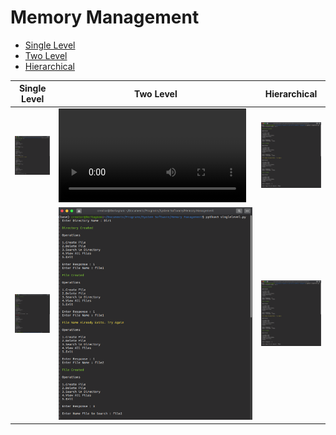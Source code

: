 # Memory Management

- [Single Level](https://github.com/rahulrmsh/system-software/blob/master/Memory%20Management/singlelevel.py)
- [Two Level](https://github.com/rahulrmsh/system-software/blob/master/Memory%20Management/twoLevel.py)
- [Hierarchical](https://github.com/rahulrmsh/system-software/blob/master/CPU%20Scheduling/priority.py)

| Single Level | Two Level | Hierarchical |
| --- | --- | --- | 
| ![Single Level](images/screens1.png) | ![Two Level](images/peek2.webm) | ![Hierarchical](images/screens1.png) |
| ![Single Level](images/screens2.png) | ![Two Level](images/screens1.png) | ![Hierarchical](images/screens1.png) |
